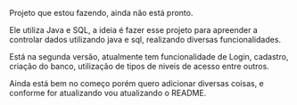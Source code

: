 Projeto que estou fazendo, ainda não está pronto.

Ele utiliza Java e SQL, a ideia é fazer esse projeto para apreender a controlar dados utilizando java e sql, realizando diversas funcionalidades.

Está na segunda versão, atualmente tem funcionalidade de Login, cadastro, criação do banco, utilização de tipos de niveis de acesso entre outros.

Ainda está bem no começo porém quero adicionar diversas coisas, e conforme for atualizando vou atualizando o README.
